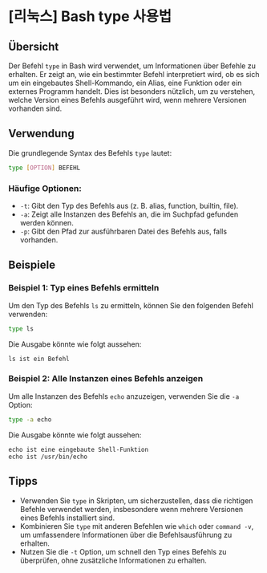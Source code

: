 # [리눅스] Bash type 사용법

## Übersicht
Der Befehl `type` in Bash wird verwendet, um Informationen über Befehle zu erhalten. Er zeigt an, wie ein bestimmter Befehl interpretiert wird, ob es sich um ein eingebautes Shell-Kommando, ein Alias, eine Funktion oder ein externes Programm handelt. Dies ist besonders nützlich, um zu verstehen, welche Version eines Befehls ausgeführt wird, wenn mehrere Versionen vorhanden sind.

## Verwendung
Die grundlegende Syntax des Befehls `type` lautet:

```bash
type [OPTION] BEFEHL
```

### Häufige Optionen:
- `-t`: Gibt den Typ des Befehls aus (z. B. alias, function, builtin, file).
- `-a`: Zeigt alle Instanzen des Befehls an, die im Suchpfad gefunden werden können.
- `-p`: Gibt den Pfad zur ausführbaren Datei des Befehls aus, falls vorhanden.

## Beispiele
### Beispiel 1: Typ eines Befehls ermitteln
Um den Typ des Befehls `ls` zu ermitteln, können Sie den folgenden Befehl verwenden:

```bash
type ls
```

Die Ausgabe könnte wie folgt aussehen:
```
ls ist ein Befehl
```

### Beispiel 2: Alle Instanzen eines Befehls anzeigen
Um alle Instanzen des Befehls `echo` anzuzeigen, verwenden Sie die `-a` Option:

```bash
type -a echo
```

Die Ausgabe könnte wie folgt aussehen:
```
echo ist eine eingebaute Shell-Funktion
echo ist /usr/bin/echo
```

## Tipps
- Verwenden Sie `type` in Skripten, um sicherzustellen, dass die richtigen Befehle verwendet werden, insbesondere wenn mehrere Versionen eines Befehls installiert sind.
- Kombinieren Sie `type` mit anderen Befehlen wie `which` oder `command -v`, um umfassendere Informationen über die Befehlsausführung zu erhalten.
- Nutzen Sie die `-t` Option, um schnell den Typ eines Befehls zu überprüfen, ohne zusätzliche Informationen zu erhalten.